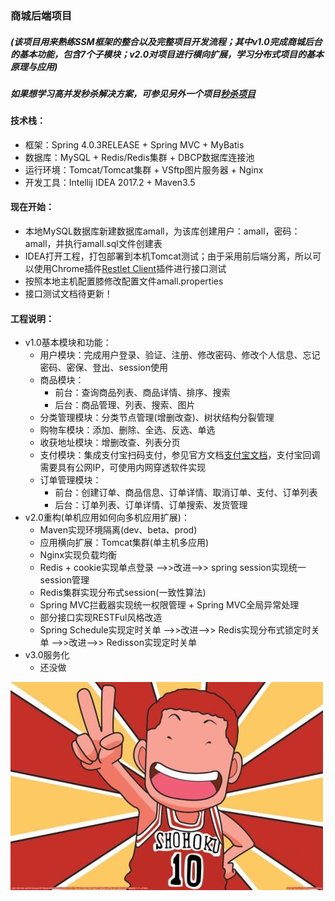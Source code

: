 ### 商城后端项目
[秒杀项目]:<https://github.com/Victoryczz/SecKill>
[Restlet Client]:<https://restlet.com/modules/client/>
[支付宝文档]:<https://docs.open.alipay.com/194>
##### (该项目用来熟练SSM框架的整合以及完整项目开发流程；其中v1.0完成商城后台的基本功能，包含7个子模块；v2.0对项目进行横向扩展，学习分布式项目的基本原理与应用)
##### 如果想学习高并发秒杀解决方案，可参见另外一个项目[秒杀项目]
#### 技术栈：
* 框架：Spring 4.0.3RELEASE + Spring MVC + MyBatis
* 数据库：MySQL + Redis/Redis集群 + DBCP数据库连接池
* 运行环境：Tomcat/Tomcat集群 + VSftp图片服务器 + Nginx
* 开发工具：Intellij IDEA 2017.2 + Maven3.5
#### 现在开始：
* 本地MySQL数据库新建数据库amall，为该库创建用户：amall，密码：amall，并执行amall.sql文件创建表
* IDEA打开工程，打包部署到本机Tomcat测试；由于采用前后端分离，所以可以使用Chrome插件[Restlet Client]插件进行接口测试
* 按照本地主机配置膝修改配置文件amall.properties
* 接口测试文档待更新！
#### 工程说明：
* v1.0基本模块和功能：
    * 用户模块：完成用户登录、验证、注册、修改密码、修改个人信息、忘记密码、密保、登出、session使用
    * 商品模块：
        * 前台：查询商品列表、商品详情、排序、搜索
        * 后台：商品管理、列表、搜索、图片
    * 分类管理模块：分类节点管理(增删改查)、树状结构分裂管理
    * 购物车模块：添加、删除、全选、反选、单选
    * 收获地址模块：增删改查、列表分页
    * 支付模块：集成支付宝扫码支付，参见官方文档[支付宝文档]，支付宝回调需要具有公网IP，可使用内网穿透软件实现
    * 订单管理模块：
        * 前台：创建订单、商品信息、订单详情、取消订单、支付、订单列表
        * 后台：订单列表、订单详情、订单搜索、发货管理
* v2.0重构(单机应用如何向多机应用扩展)：
    * Maven实现环境隔离(dev、beta、prod)
    * 应用横向扩展：Tomcat集群(单主机多应用)
    * Nginx实现负载均衡
    * Redis + cookie实现单点登录 -->>改进-->> spring session实现统一session管理
    * Redis集群实现分布式session(一致性算法)
    * Spring MVC拦截器实现统一权限管理 + Spring MVC全局异常处理
    * 部分接口实现RESTFul风格改造
    * Spring Schedule实现定时关单 -->>改进-->> Redis实现分布式锁定时关单 -->>改进-->> Redisson实现定时关单
* v3.0服务化
    * 还没做
    
![樱木](https://raw.githubusercontent.com/Victoryczz/SecKill/v2/src/main/resources/static/img/%E6%A8%B1%E6%9C%A8%E8%8A%B1%E9%81%93.jpg)